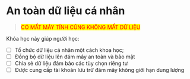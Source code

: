 # An toàn dữ liệu cá nhân

> <mark style="color:red;">CÓ MẤT MÁY TÍNH CŨNG KHÔNG MẤT DỮ LIỆU</mark>

Khóa học này giúp người học: &#x20;

* [ ] Tổ chức dữ liệu cá nhân một cách khoa học;
* [ ] Đồng bộ dữ liệu lên đám mây an toàn và bảo mật
* [ ] Chia sẻ dữ liệu đảm bảo các tùy chọn riêng tư
* [ ] Được cung cấp tài khoản lưu trữ đám mây không giới hạn dung lượng
